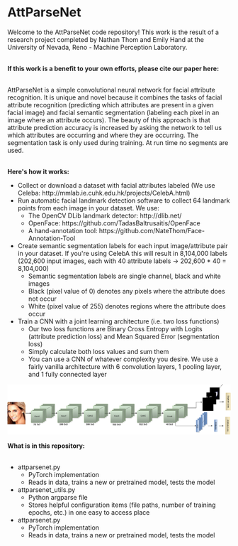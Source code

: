 # AttParseNet

Welcome to the AttParseNet code repository! This work is the result of a research project completed by Nathan Thom and 
 Emily Hand at the University of Nevada, Reno - Machine Perception Laboratory.<br/><br/>

**If this work is a benefit to your own efforts, please cite our paper here:** <br/><br/>

AttParseNet is a simple convolutional neural network for facial attribute recognition. It is unique and novel because it
 combines the tasks of facial attribute recognition (predicting which attributes are present in a given facial image) 
 and facial semantic segmentation (labeling each pixel in an image where an attribute occurs). The beauty of this
 approach is that attribute prediction accuracy is increased by asking the network to tell us which attributes are 
 occurring and where they are occurring. The segmentation task is only used during training. At run time no segments are
 used. <br/><br/>
 
**Here's how it works:**<br/>
<ul>
    <li>Collect or download a dataset with facial attributes labeled (We use Celeba: 
        http://mmlab.ie.cuhk.edu.hk/projects/CelebA.html)
    </li>
    <li>
        Run automatic facial landmark detection software to collect 64 landmark points from each image in your dataset.
        We use:
        <ul>
            <li>
                The OpenCV DLib landmark detector: http://dlib.net/
            </li>
            <li>
                OpenFace: https://github.com/TadasBaltrusaitis/OpenFace
            </li>
            <li>
                A hand-annotation tool: https://github.com/NateThom/Face-Annotation-Tool
            </li>
        </ul>
    </li>
    <li>
        Create semantic segmentation labels for each input image/attribute pair in your dataset. If you're using CelebA
        this will result in 8,104,000 labels (202,600 input images, each with 40 attribute labels -> 202,600 * 40 = 8,104,000)
        <ul>
            <li>
                Semantic segmentation labels are single channel, black and white images
            </li>
            <li>
                Black (pixel value of 0) denotes any pixels where the attribute does not occur
            </li>
            <li>
                White (pixel value of 255) denotes regions where the attribute does occur
            </li>
        </ul>
    </li>
    <li>
        Train a CNN with a joint learning architecture (i.e. two loss functions)
        <ul>
            <li>
                Our two loss functions are Binary Cross Entropy with Logits (attribute prediction loss) and Mean Squared
                Error (segmentation loss)
            </li>
            <li>
                Simply calculate both loss values and sum them
            </li>
            <li>
                You can use a CNN of whatever complexity you desire. We use a fairly vanilla architecture with 6 
                convolution layers, 1 pooling layer, and 1 fully connected layer
            </li>
        </ul>
    </li>
</ul>

![AttParseNet Architecture](https://github.com/natethom/AttParseNet/blob/master/AttParseNet.png?raw=true)

**What is in this repository:**<br/><br/>
<ul>
    <li>
        attparsenet.py
        <ul>
            <li>
                PyTorch implementation
            </li>
            <li>
                Reads in data, trains a new or pretrained model, tests the model
            </li>
        </ul>
    </li>
    <li>
        attparsenet_utils.py
        <ul>
            <li>
                Python argparse file
            </li>
            <li>
                Stores helpful configuration items (file paths, number of training epochs, etc.) in one easy to access place
            </li>
        </ul>
    </li>
    <li>
        attparsenet.py
        <ul>
            <li>
                PyTorch implementation
            </li>
            <li>
                Reads in data, trains a new or pretrained model, tests the model
            </li>
        </ul>
    </li>
</ul>